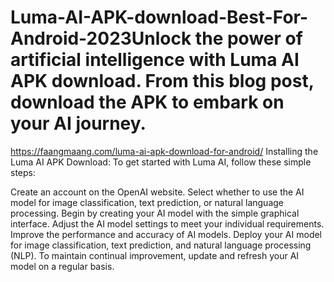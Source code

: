 # Luma-AI-APK-download-Best-For-Android-2023Unlock the power of artificial intelligence with Luma AI APK download. From this blog post, download the APK to embark on your AI journey.


https://faangmaang.com/luma-ai-apk-download-for-android/
Installing the Luma AI APK Download:
To get started with Luma AI, follow these simple steps:

Create an account on the OpenAI website.
Select whether to use the AI model for image classification, text prediction, or natural language processing.
Begin by creating your AI model with the simple graphical interface.
Adjust the AI model settings to meet your individual requirements.
Improve the performance and accuracy of AI models.
Deploy your AI model for image classification, text prediction, and natural language processing (NLP).
To maintain continual improvement, update and refresh your AI model on a regular basis.
